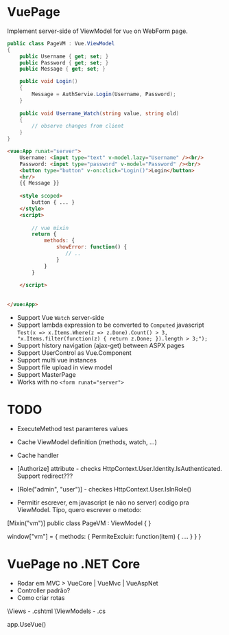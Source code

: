 # VuePage

Implement server-side of ViewModel for `Vue` on WebForm page.

```C#
public class PageVM : Vue.ViewModel
{
    public Username { get; set; }
    public Password { get; set; }
    public Message { get; set; }

    public void Login()
    {
        Message = AuthServie.Login(Username, Password);
    }
    
    public void Username_Watch(string value, string old)
    {
        // observe changes from client
    }
}
```

```HTML
<vue:App runat="server">
    Username: <input type="text" v-model.lazy="Username" /><br/>
    Password: <input type="password" v-model="Password" /><br/>
    <button type="button" v-on:click="Login()">Login</button>
    <hr/>
    {{ Message }}
    
    <style scoped>
        button { ... }
    </style>
    <script>
    
        // vue mixin
        return {
            methods: {
                showError: function() {
                   // ..
                }
            }
        }
    
    </script>
    
    
</vue:App>
```

- Support Vue `Watch` server-side
- Support lambda expression to be converted to `Computed` javascript 
    `Test(x => x.Items.Where(z => z.Done).Count() > 3, "x.Items.filter(function(z) { return z.Done; }).length > 3;");`
- Support history navigation (ajax-get) between ASPX pages
- Support UserControl as Vue.Component
- Support multi vue instances
- Support file upload in view model
- Support MasterPage
- Works with no `<form runat="server">`


# TODO
- ExecuteMethod test paramteres values
- Cache ViewModel definition (methods, watch, ...)
- Cache handler
- [Authorize] attribute - checks HttpContext.User.Identity.IsAuthenticated. Support redirect???
- [Role("admin", "user")] - checkes HttpContext.User.IsInRole()

- Permitir escrever, em javascript (e não no server) codigo pra ViewModel. Tipo, quero escrever o metodo:

[Mixin("vm")]
public class PageVM : ViewModel
{
}

window["vm"] = {
    methods: {
        PermiteExcluir: function(item) { .... }
    }
}

    
# VuePage no .NET Core

- Rodar em MVC > VueCore | VueMvc | VueAspNet
- Controller padrão?
- Como criar rotas

\Views
    - .cshtml
\ViewModels
    - .cs
    


app.UseVue()